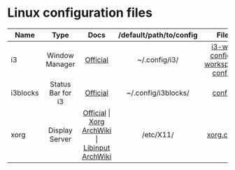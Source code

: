 # Linux configuration files

|Name|Type|Docs|/default/path/to/config|File|
|---|:---:|:---:|:---:|:---:|
|i3|Window Manager|[Official](https://i3wm.org/docs/)|~/.config/i3/|[i3-wm config](./i3/config) \| [workspace config](./i3/layouts/workspace.sh)|
|i3blocks|Status Bar for i3|[Official](https://vivien.github.io/i3blocks/i3blocks.1.html)|~/.config/i3blocks/|[config](./i3blocks/config)|
|xorg|Display Server|[Official](https://www.x.org/wiki/UserDocumentation/GettingStarted/) \| [Xorg ArchWiki](https://man.archlinux.org/man/xorg.conf.5.en) \| [Libinput ArchWiki](https://man.archlinux.org/man/libinput.4)|/etc/X11/|[xorg.conf](./xorg/xorg.conf)|

